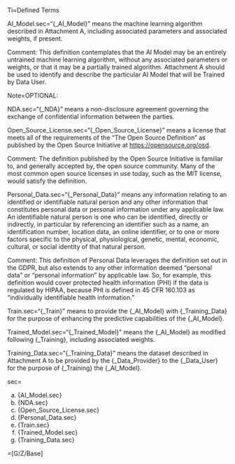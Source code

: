 Ti=Defined Terms

AI_Model.sec=“{_AI_Model}” means the machine learning algorithm described in Attachment A, including associated parameters and associated weights, if present.

Comment: This definition contemplates that the AI Model may be an entirely untrained machine learning algorithm, without any associated parameters or weights, or that it may be a partially trained algorithm. Attachment A should be used to identify and describe the particular AI Model that will be Trained by Data User.

Note=OPTIONAL:

NDA.sec=“{_NDA}” means a non-disclosure agreement governing the exchange of confidential information between the parties.

Open_Source_License.sec=“{_Open_Source_License}” means a license that meets all of the requirements of the “The Open Source Definition” as published by the Open Source Initiative at https://opensource.org/osd.

Comment: The definition published by the Open Source Initiative is familiar to, and generally accepted by, the open source community. Many of the most common open source licenses in use today, such as the MIT license, would satisfy the definition.

Personal_Data.sec=“{_Personal_Data}” means any information relating to an identified or identifiable natural person and any other information that constitutes personal data or personal information under any applicable law. An identifiable natural person is one who can be identified, directly or indirectly, in particular by referencing an identifier such as a name, an identification number, location data, an online identifier, or to one or more factors specific to the physical, physiological, genetic, mental, economic, cultural, or social identity of that natural person.

Comment: This definition of Personal Data leverages the definition set out in the GDPR, but also extends to any other information deemed “personal data” or “personal information” by applicable law. So, for example, this definition would cover protected health information (PHI) if the data is regulated by HIPAA, because PHI is defined in 45 CFR 160.103 as “individually identifiable health information.”

Train.sec=“{_Train}” means to provide the {_AI_Model} with {_Training_Data} for the purpose of enhancing the predictive capabilities of the {_AI_Model}.

Trained_Model.sec=“{_Trained_Model}” means the {_AI_Model} as modified following {_Training}, including associated weights.

Training_Data.sec=“{_Training_Data}” means the dataset described in Attachment A to be provided by the {_Data_Provider} to the {_Data_User} for the purpose of {_Training} the {_AI_Model}.

sec=<ol type="a"><li>{AI_Model.sec}</li><li>{NDA.sec}</li><li>{Open_Source_License.sec}</li><li>{Personal_Data.sec}</li><li>{Train.sec}</li><li>{Trained_Model.sec}</li><li>{Training_Data.sec}</li></ol>


=[G/Z/Base]

